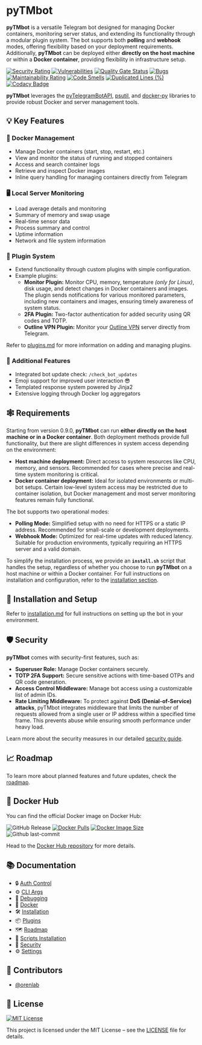 # pyTMbot

**pyTMbot** is a versatile Telegram bot designed for managing Docker containers, monitoring server status, and extending
its functionality through a modular plugin system. The bot supports both **polling** and **webhook** modes, offering
flexibility based on your deployment requirements. Additionally, **pyTMbot** can be deployed either **directly on the
host machine** or within a **Docker container**, providing flexibility in infrastructure setup.

[![Security Rating](https://sonarcloud.io/api/project_badges/measure?project=orenlab_pytmbot&metric=security_rating)](https://sonarcloud.io/summary/new_code?id=orenlab_pytmbot)
[![Vulnerabilities](https://sonarcloud.io/api/project_badges/measure?project=orenlab_pytmbot&metric=vulnerabilities)](https://sonarcloud.io/summary/new_code?id=orenlab_pytmbot)
[![Quality Gate Status](https://sonarcloud.io/api/project_badges/measure?project=orenlab_pytmbot&metric=alert_status)](https://sonarcloud.io/summary/new_code?id=orenlab_pytmbot)
[![Bugs](https://sonarcloud.io/api/project_badges/measure?project=orenlab_pytmbot&metric=bugs)](https://sonarcloud.io/summary/new_code?id=orenlab_pytmbot)
[![Maintainability Rating](https://sonarcloud.io/api/project_badges/measure?project=orenlab_pytmbot&metric=sqale_rating)](https://sonarcloud.io/summary/new_code?id=orenlab_pytmbot)
[![Code Smells](https://sonarcloud.io/api/project_badges/measure?project=orenlab_pytmbot&metric=code_smells)](https://sonarcloud.io/summary/new_code?id=orenlab_pytmbot)
[![Duplicated Lines (%)](https://sonarcloud.io/api/project_badges/measure?project=orenlab_pytmbot&metric=duplicated_lines_density)](https://sonarcloud.io/summary/new_code?id=orenlab_pytmbot)
[![Codacy Badge](https://app.codacy.com/project/badge/Grade/abe0314bb5c24cfda8db9c0a293d17c0)](https://app.codacy.com/gh/orenlab/pytmbot/dashboard?utm_source=gh&utm_medium=referral&utm_content=&utm_campaign=Badge_grade)

**pyTMbot** leverages
the [pyTelegramBotAPI](https://github.com/eternnoir/pyTelegramBotAPI), [psutil](https://github.com/giampaolo/psutil),
and [docker-py](https://github.com/docker/docker-py) libraries to provide robust Docker and server management tools.

## 💡 Key Features

### 🐳 Docker Management

- Manage Docker containers (start, stop, restart, etc.)
- View and monitor the status of running and stopped containers
- Access and search container logs
- Retrieve and inspect Docker images
- Inline query handling for managing containers directly from Telegram

### 🖥️ Local Server Monitoring

- Load average details and monitoring
- Summary of memory and swap usage
- Real-time sensor data
- Process summary and control
- Uptime information
- Network and file system information

### 🔌 Plugin System

- Extend functionality through custom plugins with simple configuration.
- Example plugins:
    - **Monitor Plugin:** Monitor CPU, memory, temperature _(only for Linux)_, disk usage, and detect changes in Docker
      containers and images. The plugin sends notifications for various monitored parameters, including new containers
      and images, ensuring timely awareness of system status.
    - **2FA Plugin:** Two-factor authentication for added security using QR codes and TOTP.
    - **Outline VPN Plugin:** Monitor your [Outline VPN](https://getoutline.org/) server directly from Telegram.

Refer to [plugins.md](docs/plugins.md) for more information on adding and managing plugins.

### 🔖 Additional Features

- Integrated bot update check: `/check_bot_updates`
- Emoji support for improved user interaction 😎
- Templated response system powered by Jinja2
- Extensive logging through Docker log aggregators

## 🕸 Requirements

Starting from version 0.9.0, **pyTMbot** can run **either directly on the host machine or in a Docker container**. Both
deployment methods provide full functionality, but there are slight differences in system access depending on the
environment:

- **Host machine deployment:** Direct access to system resources like CPU, memory, and sensors. Recommended for cases
  where precise and real-time system monitoring is critical.
- **Docker container deployment:** Ideal for isolated environments or multi-bot setups. Certain low-level system access
  may be restricted due to container isolation, but Docker management and most server monitoring features remain fully
  functional.

The bot supports two operational modes:

- **Polling Mode:** Simplified setup with no need for HTTPS or a static IP address. Recommended for small-scale or
  development deployments.
- **Webhook Mode:** Optimized for real-time updates with reduced latency. Suitable for production environments,
  typically requiring an HTTPS server and a valid domain.

To simplify the installation process, we provide an **`install.sh`** script that handles the setup, regardless of
whether you choose to run **pyTMbot** on a host machine or within a Docker container. For full instructions on
installation and configuration, refer to the [installation section](docs/installation.md).

## 🔌 Installation and Setup

Refer to [installation.md](docs/installation.md) for full instructions on setting up the bot in your environment.

## 🛡 Security

**pyTMbot** comes with security-first features, such as:

- **Superuser Role:** Manage Docker containers securely.
- **TOTP 2FA Support:** Secure sensitive actions with time-based OTPs and QR code generation.
- **Access Control Middleware:** Manage bot access using a customizable list of admin IDs.
- **Rate Limiting Middleware:** To protect against **DoS (Denial-of-Service) attacks**, pyTMbot integrates middleware
  that limits the number of requests allowed from a single user or IP address within a specified time frame. This
  prevents abuse while ensuring smooth performance under heavy load.

Learn more about the security measures in our detailed [security guide](docs/security.md).

## 📈 Roadmap

To learn more about planned features and future updates, check the [roadmap](docs/roadmap.md).

## 🐋 Docker Hub

You can find the official Docker image on Docker Hub:

![GitHub Release](https://img.shields.io/github/v/release/orenlab/pytmbot)
[![Docker Pulls](https://badgen.net/docker/pulls/orenlab/pytmbot?icon=docker&label=pulls)](https://hub.docker.com/r/orenlab/pytmbot/)
[![Docker Image Size](https://badgen.net/docker/size/orenlab/pytmbot?icon=docker&label=image%20size)](https://hub.docker.com/r/orenlab/pytmbot/)
![Github last-commit](https://img.shields.io/github/last-commit/orenlab/pytmbot)

Head to the [Docker Hub repository](https://hub.docker.com/r/orenlab/pytmbot) for more details.

## 📚 Documentation

- 🔒 [Auth Control](docs/auth_control.md)
- ⚙️ [CLI Args](docs/bot_cli_args.md)
- 🐞 [Debugging](docs/debug.md)
- 🐳 [Docker](docs/docker.md)
- 🛠️ [Installation](docs/installation.md)
- 📦 [Plugins](docs/plugins.md)
- 🗺️ [Roadmap](docs/roadmap.md)
- 📜 [Scripts Installation](docs/script_install.md)
- 🔐 [Security](docs/security.md)
- ⚙️ [Settings](docs/settings.md)

## 🧬 Contributors

- [@orenlab](https://github.com/orenlab)

## 📜 License

[![MIT License](https://img.shields.io/badge/License-MIT-green.svg)](https://choosealicense.com/licenses/mit/)

This project is licensed under the MIT License – see the [LICENSE](LICENSE) file for details.